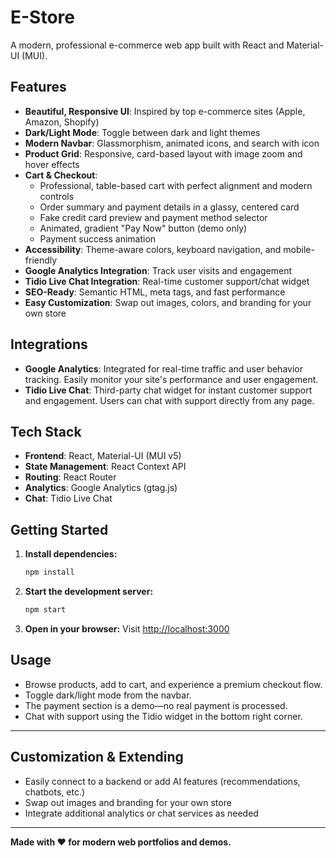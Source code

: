 # E-Store

A modern, professional e-commerce web app built with React and Material-UI (MUI).

## Features

- **Beautiful, Responsive UI**: Inspired by top e-commerce sites (Apple, Amazon, Shopify)
- **Dark/Light Mode**: Toggle between dark and light themes
- **Modern Navbar**: Glassmorphism, animated icons, and search with icon
- **Product Grid**: Responsive, card-based layout with image zoom and hover effects
- **Cart & Checkout**:
  - Professional, table-based cart with perfect alignment and modern controls
  - Order summary and payment details in a glassy, centered card
  - Fake credit card preview and payment method selector
  - Animated, gradient "Pay Now" button (demo only)
  - Payment success animation
- **Accessibility**: Theme-aware colors, keyboard navigation, and mobile-friendly
- **Google Analytics Integration**: Track user visits and engagement
- **Tidio Live Chat Integration**: Real-time customer support/chat widget
- **SEO-Ready**: Semantic HTML, meta tags, and fast performance
- **Easy Customization**: Swap out images, colors, and branding for your own store

## Integrations

- **Google Analytics**: Integrated for real-time traffic and user behavior tracking. Easily monitor your site's performance and user engagement.
- **Tidio Live Chat**: Third-party chat widget for instant customer support and engagement. Users can chat with support directly from any page.

## Tech Stack
- **Frontend**: React, Material-UI (MUI v5)
- **State Management**: React Context API
- **Routing**: React Router
- **Analytics**: Google Analytics (gtag.js)
- **Chat**: Tidio Live Chat

## Getting Started

1. **Install dependencies:**
   ```bash
   npm install
   ```
2. **Start the development server:**
   ```bash
   npm start
   ```
3. **Open in your browser:**
   Visit [http://localhost:3000](http://localhost:3000)

## Usage
- Browse products, add to cart, and experience a premium checkout flow.
- Toggle dark/light mode from the navbar.
- The payment section is a demo—no real payment is processed.
- Chat with support using the Tidio widget in the bottom right corner.

---

## Customization & Extending
- Easily connect to a backend or add AI features (recommendations, chatbots, etc.)
- Swap out images and branding for your own store
- Integrate additional analytics or chat services as needed

---

**Made with ❤️ for modern web portfolios and demos.**
